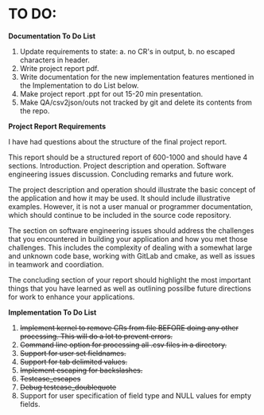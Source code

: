 # TO DO:

**Documentation To Do List**

1. Update requirements to state: a. no CR's in output, b. no escaped characters in header.
2. Write project report pdf.
3. Write documentation for the new implementation features mentioned in the Implementation to do List below. 
4. Make project report .ppt for out 15-20 min presentation.
5. Make QA/csv2json/outs not tracked by git and delete its contents from the repo.



**Project Report Requirements**

I have had questions about the structure of the final project report.

This report should be a structured report of 600-1000 and should have 4 sections.
    Introduction.
    Project description and operation.
    Software engineering issues discussion.
    Concluding remarks and future work.

The project description and operation should illustrate the basic
concept of the application and how it may be used.  It should
include illustrative examples.  However, it is not a user manual
or programmer documentation, which should continue to be included
in the source code repository.

The section on software engineering issues should address the challenges
that you encountered in building your application and how you met those
challenges.  This includes the complexity of dealing with a somewhat
large and unknown code base, working with GitLab and cmake, as well
as issues in teamwork and coordiation.

The concluding section of your report should highlight the most
important things that you have learned as well as outlining possilbe future
directions for work to enhance your applications.

**Implementation To Do List**

1. ~~Implement kernel to remove CRs from file BEFORE doing any other processing. This will do a lot to prevent errors.~~
2. ~~Command line option for processing all .csv files in a directory.~~
3. ~~Support for user set fieldnames.~~
4. ~~Support for tab delimited values.~~
5. ~~Implement escaping for backslashes.~~
6. ~~Testcase_escapes~~
7. ~~Debug testcase_doublequote~~
8. Support for user specification of field type and NULL values for empty fields.

